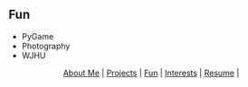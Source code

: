 ## Fun

- PyGame
- Photography
- WJHU

<p align="center">
  <a href="http://arielslepyan.me/aboutme">About Me</a> |         
  <a href="http://arielslepyan.me/projects">Projects</a> |
  <a href="http://arielslepyan.me/fun">Fun</a> |
  <a href="http://arielslepyan.me/interests">Interests</a> |
  <a href="http://arielslepyan.me/resume">Resume</a> |
</p>

